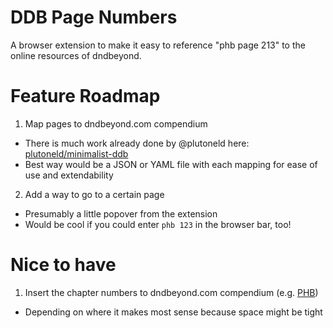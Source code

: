 # DDB Page Numbers

A browser extension to make it easy to reference "phb page 213" to the online resources of dndbeyond.

# Feature Roadmap

1. Map pages to dndbeyond.com compendium
  - There is much work already done by @plutoneld here: [plutoneld/minimalist-ddb](https://github.com/plutoneld/minimalist-ddb)
  - Best way would be a JSON or YAML file with each mapping for ease of use and extendability
2. Add a way to go to a certain page
  - Presumably a little popover from the extension
  - Would be cool if you could enter `phb 123` in the browser bar, too!

# Nice to have

1. Insert the chapter numbers to dndbeyond.com compendium (e.g. [PHB](https://www.dndbeyond.com/sources/phb))
  - Depending on where it makes most sense because space might be tight

